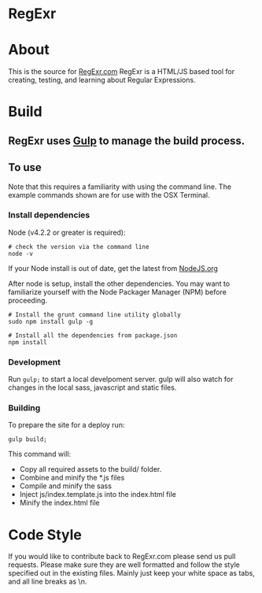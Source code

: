 RegExr
======

# About
This is the source for [RegExr.com](http://regexr.com/)
RegExr is a HTML/JS based tool for creating, testing, and learning about Regular Expressions.

# Build
## RegExr uses [Gulp](http://gulpjs.com/) to manage the build process.

## To use

Note that this requires a familiarity with using the command line.
The example commands shown are for use with the OSX Terminal.

### Install dependencies

Node (v4.2.2 or greater is required):

	# check the version via the command line
	node -v

If your Node install is out of date, get the latest from [NodeJS.org](http://nodejs.org/)

After node is setup, install the other dependencies. You may want to familiarize yourself with the Node Packager Manager (NPM) before proceeding.

	# Install the grunt command line utility globally
	sudo npm install gulp -g

	# Install all the dependencies from package.json
	npm install

### Development
Run ```gulp;``` to start a local develpoment server. gulp will also watch for changes in the local sass, javascript and static files.

### Building
To prepare the site for a deploy run:

	gulp build;

This command will:

* Copy all required assets to the build/ folder.
* Combine and minify the *.js files
* Compile and minify the sass
* Inject js/index.template.js into the index.html file
* Minify the index.html file


# Code Style
If you would like to contribute back to RegExr.com please send us pull requests.
Please make sure they are well formatted and follow the style specified out in the existing files.
Mainly just keep your white space as tabs, and all line breaks as \n.
